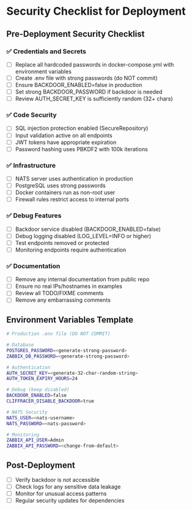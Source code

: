 # Security Checklist for Deployment

## Pre-Deployment Security Checklist

### ✅ Credentials and Secrets
- [ ] Replace all hardcoded passwords in docker-compose.yml with environment variables
- [ ] Create .env file with strong passwords (do NOT commit)
- [ ] Ensure BACKDOOR_ENABLED=false in production
- [ ] Set strong BACKDOOR_PASSWORD if backdoor is needed
- [ ] Review AUTH_SECRET_KEY is sufficiently random (32+ chars)

### ✅ Code Security
- [ ] SQL injection protection enabled (SecureRepository)
- [ ] Input validation active on all endpoints
- [ ] JWT tokens have appropriate expiration
- [ ] Password hashing uses PBKDF2 with 100k iterations

### ✅ Infrastructure
- [ ] NATS server uses authentication in production
- [ ] PostgreSQL uses strong passwords
- [ ] Docker containers run as non-root user
- [ ] Firewall rules restrict access to internal ports

### ✅ Debug Features
- [ ] Backdoor service disabled (BACKDOOR_ENABLED=false)
- [ ] Debug logging disabled (LOG_LEVEL=INFO or higher)
- [ ] Test endpoints removed or protected
- [ ] Monitoring endpoints require authentication

### ✅ Documentation
- [ ] Remove any internal documentation from public repo
- [ ] Ensure no real IPs/hostnames in examples
- [ ] Review all TODO/FIXME comments
- [ ] Remove any embarrassing comments

## Environment Variables Template

```bash
# Production .env file (DO NOT COMMIT)

# Database
POSTGRES_PASSWORD=<generate-strong-password>
ZABBIX_DB_PASSWORD=<generate-strong-password>

# Authentication
AUTH_SECRET_KEY=<generate-32-char-random-string>
AUTH_TOKEN_EXPIRY_HOURS=24

# Debug (keep disabled)
BACKDOOR_ENABLED=false
CLIFFRACER_DISABLE_BACKDOOR=true

# NATS Security
NATS_USER=<nats-username>
NATS_PASSWORD=<nats-password>

# Monitoring
ZABBIX_API_USER=Admin
ZABBIX_API_PASSWORD=<change-from-default>
```

## Post-Deployment
- [ ] Verify backdoor is not accessible
- [ ] Check logs for any sensitive data leakage
- [ ] Monitor for unusual access patterns
- [ ] Regular security updates for dependencies